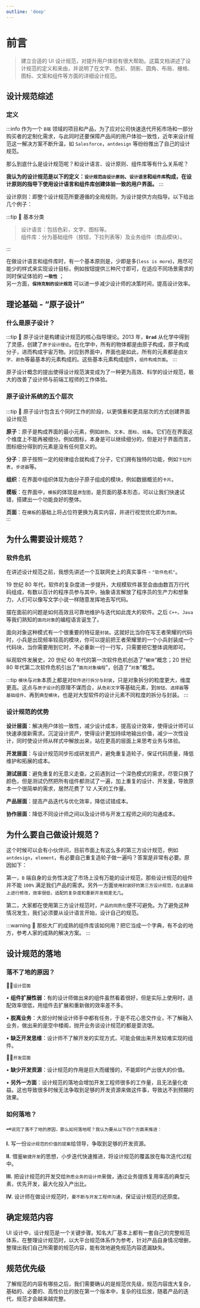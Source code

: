 ```yaml
---
outline: 'deep'
---
```


# 前言

> 建立合适的 UI 设计规范，对提升用户体验有很大帮助。这篇文档讲述了设计规范的定义和来由，并说明了在文字、色彩、阴影、圆角、布局、栅格、图标、文案和组件等方面的详细设计规范。

## 设计规范综述

### 定义

:::info
作为一个 `B端` 领域的项目和产品，为了应对公司快速迭代开拓市场和一部分购买者的定制化需求，与此同时还要保障产品间的用户体验一致性，近年来设计规范这一解决方案不断升温，如 `Salesforce`，`antdesign` 等纷纷推出了自己的设计规范。

那么到底什么是设计规范呢？和设计语言、设计原则、组件库等有什么关系呢？

**我认为的设计规范是以下的定义：`设计规范由设计原则`、`设计语言`和`组件库`构成，在设计原则的指导下使用设计语言和组件库创建体验一致的用户界面。**
:::

<DocImage src="ui/1.png"/>

设计原则：即整个设计规范所要遵循的全局规则，为设计提供方向指导。以下给出几个例子：

<DocImage src="ui/2.png"/>

:::tip :eyes: 基本分类

> 设计语言：包括色彩，文字、图标等。  
> 组件库：分为基础组件（按钮，下拉列表等）及业务组件（商品模块）。

:::

在做设计语言和组件库时，有一个基本原则是，少即是多(`less is more`)，用尽可能少的样式来实现设计目标，例如按钮提供三种尺寸即可，在适应不同场景需求的同时保证体验的 **`一致性`** ；  
另一方面，**`保持克制的设计规范`** 可以进一步减少设计师的决策时间，提高设计效率。

## 理论基础 - “原子设计”

### 什么是原子设计？

:::tip :eyes:
原子设计是构建设计规范的核心指导理论。2013 年，**`Brad`** 从化学中得到了灵感，创建了`原子设计理论`。在化学中，所有的物体都是由原子构成，原子构成分子，进而构成宇宙万物。对应到界面中，界面也是如此，所有的元素都是由`文字`、`颜色`等最基本的元素构成的。这些基本元素构成组件，`组件构成页面`。
:::

原子设计概念的提出使得设计规范演变成为了一种更为高效、科学的设计规范，极大的改善了设计师与前端工程师的工作体验。

### 原子设计系统的五个层次

####

<ElCard shadow="hover">

:::tip :bell: 原子设计包含五个同时工作的阶段，以更慎重和更具层次的方式创建界面设计规范

**原子**：原子是构成界面的最小元素，例如`颜色`、`文本`、`图标`、`线条`。它们在在界面这个维度上不能再被细分。例如图标，本身是可以继续细分的，但是对于界面而言，图标细分得到的元素是没有任何意义的。

**分子**：原子按照一定的规律组合就构成了分子，它们拥有独特的功能，例如`下拉列表`，`步进器`等。

**组织**：在界面中组织体现为由分子原子组成的模块，例如数据概览的`卡片`。

**模板**：在界面中，`模板`的体现是`原型图`，是页面的基本形态，可以让我们快速试错，搭建出一个功能良好的整体。

**页面**：在`模板`的基础上将占位符更换为真实内容，并进行视觉优化即为`页面`。  
 :::

</ElCard>

## 为什么需要设计规范？

### 软件危机

在讲述设计规范之前，我想先讲述一个互联网史上的真实事件 - `"软件危机"`。

19 世纪 80 年代，软件的复杂度进一步提升，大规模软件甚至会由由数百万行代码组成，有数以百计的程序员参与其中，抽象语言解放了程序员的生产力和想象力，人们可以像写文学小说一样随意发挥地去写代码。

摆在面前的问题是如何高效且可靠地维护与迭代如此庞大的软件。之后 `C++`、`Java` 等我们熟知的`面向对象`的编程语言诞生了。

面向对象这种模式有一个很重要的特征是`封装`。这就好比当你在写王者荣耀的代码时，小兵是出现频率较高的模块，你可以提前把王者荣耀里的一个小兵封装成一个代码块，当你需要用到它时，不必重新一行一行写，只需要把它整体调用即可。

纵观软件发展史，20 世纪 60 年代的第一次软件危机创造了“`模块`”概念；20 世纪 80 年代第二次软件危机引出了“`面向对象编程`”，创造了“`对象`”概念。

:::tip
`模块`与`对象`本质上都是对`软件进行拆分与封装`，只是对象拆分的粒度更大，维度更高。这点与`原子设计`的原理不谋而合，从`色彩文字`等基础元素，到`按钮`、`选择器`等 `基础组件`、再到`典型模块`，也是对大型软件的设计元素不同粒度的拆分与封装。
:::

### 设计规范的优势

<DocImage src="ui/3.png"/>

<ElCard shadow="hover">

**设计层面**：解决用户体验一致性，减少设计成本，提高设计效率，使得设计师可以快速承接新需求。沉淀设计资产，使得设计更加持续地输出价值，减少一次性设计，同时使设计师从样式中解放出来，站在更高的层面上来思考业务与体验。

**开发层面**：与设计规范同步形成研发资产，避免重复造轮子，保证代码质量，降低维护和拓展的成本。

**测试层面**：避免重复的无意义走查。之前遇到过一个深色模式的需求，尽管只换了颜色，但是测试仍然把所有组件都测试了一遍，加上重复的设计、开发量，导致原本一个很简单的需求，居然花费了 12 人天的工作量。

**产品层面**：提高产品迭代与优化效率，降低试错成本。

**协作层面**：降低不同设计师之间以及设计师与开发工程师之间的沟通成本。

</ElCard>

## 为什么要自己做设计规范？

这个时候可以会有小伙伴问，目前市面上有这么多的第三方设计规范，例如 `antdesign`，`element`，有必要自己重复造轮子做一遍吗？答案是非常有必要。原因如下：

第一，`B` 端自身的业务性决定了市场上没有万能的设计规范，那些设计规范的组件并不能 `100%` 满足我们产品的需求。另外一方面`使用封装好的第三方设计规范，在此基础上进行修改，效率很低，适配的复杂度和重新开发相差无几`。

第二，大家都在使用第三方设计规范时，`产品的同质化`便不可避免。为了避免这种情况发生，我们必须要从设计语言开始，设计自己的规范。

:::warning :eyes: 那些大厂的成熟的组件库该如何用？把它当成一个字典，有不会的地方，参考人家的成熟的解决方案。
:::

## 设计规范的落地

### 落不了地的原因？

<DocImage src="ui/4.png"/>

<ElCard shadow="hover">

🤷‍♂️`设计层面`

• **组件扩展性弱**：有的设计师做出来的组件虽然看着很好，但是实际上使用时，适配效率很低，用组件去扩展和重新做的效率差不多。

• **脱离业务**：大部分时候设计师手中都有任务，于是不花心思交作业，不了解融入业务，做出来的是空中楼阁，抛开业务谈设计规范的都是耍流氓。

• **缺乏开发思维**：设计师不了解开发的实现方式，可能会做出来开发较难实现的组件。

🤷‍♂️`开发层面`

• **缺少开发资源**：设计规范的作用是巨大而缓慢的，不能即时产出很大的价值。

• **另外一方面**：设计规范的落地会增加开发工程师很多的工作量，且无法量化收益。这也导致很多时候无法争取到足够的开发资源来做这件事，导致达不到预期的效果。

</ElCard>

### 如何落地？

####

<ElCard >

🗝️`说完了落不了地的原因，那么如何落地呢？我认为要从以下四个方面来推进：`

**Ⅰ.** 写一份`设计规范的价值的提案`给领导，争取到足够的开发资源。

**Ⅱ.** 借鉴`敏捷开发`的思想，小步迭代快速推进，将设计规范的覆盖放在每次迭代过程中。

**Ⅲ.** 把设计规范的开发交给`熟悉业务的设计师`来做，通过业务提炼复用率高的典型元素，优先开发，最大化投入产出比。

**Ⅳ.** 设计师在做设计规范时，`要不断与开发工程师沟通`，保证设计规范的还原度。

</ElCard>

## 确定规范内容

UI 设计中，设计规范是一个关键步骤。知名大厂基本上都有一套自己的完整规范体系，在整理设计规范时，以大平台规范体系作为参考，针对产品自身情况增删，整理出我们自己所需要的规范内容，能有效地避免规范内容遗漏缺失。

<DocImage src="ui/82.png"/>

## 规范优先级

了解规范的内容有哪些之后，我们需要确认的是规范优先级，规范内容庞大复杂，基础的、必要的、高性价比的放在第一个版本中，复杂的往后放，随着产品的迭代，规范才会越来越完整。

<DocImage src="ui/97.png"/>
